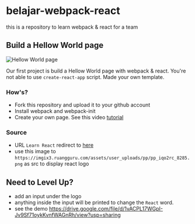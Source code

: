 # belajar-webpack-react
this is a repository to learn webpack &amp; react for a team

## Build a Hellow World page
![Hellow World page](https://lms-content-material.s3.ap-southeast-1.amazonaws.com/LMS-CR-BU9PU2HF1P6K9IG9/1663749564/Screen%20Shot%202022-09-21%20at%2015.37.42.png)

Our first project is build a Hellow World page with webpack & react. You're not able to use `create-react-app` script. Made your own template.


### How's?
- Fork this repository and upload it to your github account
- Install webpack and webpack-init
- Create your own page. See this video [tutorial](https://rea-docs.sirogu.com/docs/frontend/tools/webpack/)


### Source
- URL `Learn React` redirect to [here](https://reactjs.org/)
- use this image to `https://imgix3.ruangguru.com/assets/user_uploads/pp/pp_iqo2rc_8285.png` as src to display react logo


## Need to Level Up?
- add an input under the logo
- anything inside the input will be printed to change the `React` word.
- see the demo https://drive.google.com/file/d/1vACPL17WGpI-Jv9Sf71oykKvnfWAGnRh/view?usp=sharing
